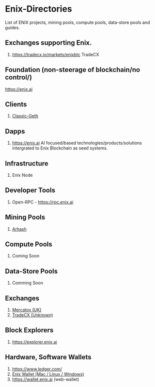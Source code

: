 # Enix-Directories
List of ENIX projects, mining pools, compute pools, data-store pools and guides.

## Exchanges supporting Enix.
1. https://tradecx.io/markets/enixbtc TradeCX 

## Foundation (non-steerage of blockchain/no control/)
https://enix.ai

## Clients
1. [Classic-Geth](https://github.com/Enix-Blockchain-Element/go-enix/releases)

## Dapps
1. https://enix.ai AI focused/based technologies/products/solutions intergrated to Enix Blockchain as seed systems.

## Infrastructure
1. Enix Node

## Developer Tools
1. Open-RPC - https://rpc.enix.ai 

## Mining Pools
1. [Arhash](http://enix.arhash.xyz)

## Compute Pools
1. Coming Soon

## Data-Store Pools
1. Comming Soon

## Exchanges
1. [Mercatox (UK)](https://mercatox.com/)
2. [TradeCX (Unknown)](https://tradecx.io)

## Block Explorers
1. https://explorer.enix.ai 

## Hardware, Software Wallets
1. https://www.ledger.com/
2. [Enix Wallet (Mac / Linux / Windows)](https://github.com/Enix-Blockchain-Element/desktop-wallet/releases)
3. https://wallet.enix.ai (web-wallet)

